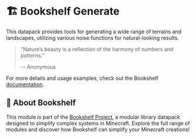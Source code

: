 # 🏗️ Bookshelf Generate

This datapack provides tools for generating a wide range of terrains and landscapes, utilizing various noise functions for natural-looking results.

> “Nature’s beauty is a reflection of the harmony of numbers and patterns.”
>
> -- Anonymous

For more details and usage examples, check out the Bookshelf [documentation](https://docs.mcbookshelf.dev/en/latest/modules/generate.html).


## 📖 About Bookshelf

This module is part of the [Bookshelf Project](https://docs.mcbookshelf.dev/en/latest/index.html), a modular library datapack designed to simplify complex systems in Minecraft. Explore the full range of modules and discover how Bookshelf can simplify your Minecraft creations!

